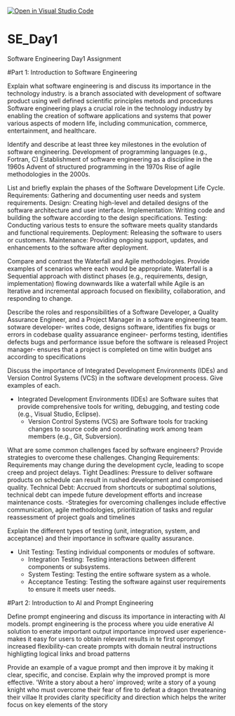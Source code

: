 [![Open in Visual Studio Code](https://classroom.github.com/assets/open-in-vscode-2e0aaae1b6195c2367325f4f02e2d04e9abb55f0b24a779b69b11b9e10269abc.svg)](https://classroom.github.com/online_ide?assignment_repo_id=18363766&assignment_repo_type=AssignmentRepo)
# SE_Day1
Software Engineering Day1 Assignment

#Part 1: Introduction to Software Engineering

Explain what software engineering is and discuss its importance in the technology industry.
is a branch associated with development of software product using well defined scientific principles metods and procedures
Software engineering plays a crucial role in the technology industry by enabling the creation of software applications and systems that power various aspects of modern life, including communication, commerce, entertainment, and healthcare.


Identify and describe at least three key milestones in the evolution of software engineering.
Development of programming languages (e.g., Fortran, C)
Establishment of software engineering as a discipline in the 1960s
Advent of structured programming in the 1970s
Rise of agile methodologies in the 2000s.


List and briefly explain the phases of the Software Development Life Cycle.
 Requirements: Gathering and documenting user needs and system requirements.
  Design: Creating high-level and detailed designs of the software architecture and user interface.
  Implementation: Writing code and building the software according to the design specifications.
 Testing: Conducting various tests to ensure the software meets quality standards and functional requirements.
 Deployment: Releasing the software to users or customers.
 Maintenance: Providing ongoing support, updates, and enhancements to the software after deployment.


Compare and contrast the Waterfall and Agile methodologies. Provide examples of scenarios where each would be appropriate.
Waterfall is a Sequential approach with distinct phases (e.g., requirements, design, implementation) flowing downwards like a waterfall while Agile is an Iterative and incremental approach focused on flexibility, collaboration, and responding to change.


Describe the roles and responsibilities of a Software Developer, a Quality Assurance Engineer, and a Project Manager in a software engineering team.
sotware developer- writes code, designs software, identifies fix bugs or errors in codebase
quality assuarance engineer- performs testing, identifies defects bugs   and performance issue before the  software is released
Project manager- ensures that a project is completed on time witin budget ans according to specifications

Discuss the importance of Integrated Development Environments (IDEs) and Version Control Systems (VCS) in the software development process. Give examples of each.
- Integrated Development Environments (IDEs) are Software suites that provide comprehensive tools for writing, debugging, and testing code (e.g., Visual Studio, Eclipse).
  - Version Control Systems (VCS) are Software tools for tracking changes to source code and coordinating work among team members (e.g., Git, Subversion).



What are some common challenges faced by software engineers? Provide strategies to overcome these challenges.
Changing Requirements: Requirements may change during the development cycle, leading to scope creep and project delays.
  Tight Deadlines: Pressure to deliver software products on schedule can result in rushed development and compromised quality.
  Technical Debt: Accrued from shortcuts or suboptimal solutions, technical debt can impede future development efforts and increase maintenance costs.
  -Strategies for overcoming challenges include effective communication, agile methodologies, prioritization of tasks
  and regular reassessment of project goals and timelines

Explain the different types of testing (unit, integration, system, and acceptance) and their importance in software quality assurance.
- Unit Testing: Testing individual components or modules of software.
  - Integration Testing: Testing interactions between different components or subsystems.
  - System Testing: Testing the entire software system as a whole.
  - Acceptance Testing: Testing the software against user requirements to ensure it meets user needs.

 

#Part 2: Introduction to AI and Prompt Engineering


Define prompt engineering and discuss its importance in interacting with AI models.
prompt engineering is the process where you uide enerative AI solution to enerate important output
importance
improved user experience-makes it easy for users to obtain relevant results in te first oprompyt
increased flexibility-can create prompts with domain neutral instructions highligting logical links and broad patterns

Provide an example of a vague prompt and then improve it by making it clear, specific, and concise. Explain why the improved prompt is more effective.
'Write a story about a hero'
improved; write a story of a young knight who must overcome their fear of fire to defeat a dragon threateaning their villae
It provides clarity specificity and direction which helps the writer focus on key elements of the story






